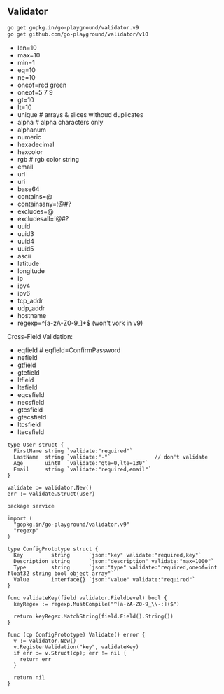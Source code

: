 Validator
-

````sh
go get gopkg.in/go-playground/validator.v9
go get github.com/go-playground/validator/v10
````

* len=10
* max=10
* min=1
* eq=10
* ne=10
* oneof=red green
* oneof=5 7 9
* gt=10
* lt=10
* unique # arrays & slices withoud duplicates
* alpha # alpha characters only
* alphanum
* numeric
* hexadecimal
* hexcolor
* rgb # rgb color string
* email
* url
* uri
* base64
* contains=@
* containsany=!@#?
* excludes=@
* excludesall=!@#?
* uuid
* uuid3
* uuid4
* uuid5
* ascii
* latitude
* longitude
* ip
* ipv4
* ipv6
* tcp_addr
* udp_addr
* hostname
* regexp=^[a-zA-Z0-9_]*$ (won't vork in v9)

Cross-Field Validation:

* eqfield # eqfield=ConfirmPassword
* nefield
* gtfield
* gtefield
* ltfield
* ltefield
* eqcsfield
* necsfield
* gtcsfield
* gtecsfield
* ltcsfield
* ltecsfield

````golang
type User struct {
  FirstName string `validate:"required"`
  LastName  string `validate:"-"`              // don't validate
  Age       uint8  `validate:"gte=0,lte=130"`
  Email     string `validate:"required,email"`
}

validate := validator.New()
err := validate.Struct(user)
````

````golang
package service

import (
  "gopkg.in/go-playground/validator.v9"
  "regexp"
)

type ConfigPrototype struct {
  Key         string      `json:"key" validate:"required,key"`
  Description string      `json:"description" validate:"max=1000"`
  Type        string      `json:"type" validate:"required,oneof=int float32 string bool object array"`
  Value       interface{} `json:"value" validate:"required"`
}

func validateKey(field validator.FieldLevel) bool {
  keyRegex := regexp.MustCompile("^[a-zA-Z0-9_\\-:]+$")

  return keyRegex.MatchString(field.Field().String())
}

func (cp ConfigPrototype) Validate() error {
  v := validator.New()
  v.RegisterValidation("key", validateKey)
  if err := v.Struct(cp); err != nil {
    return err
  }

  return nil
}
````
